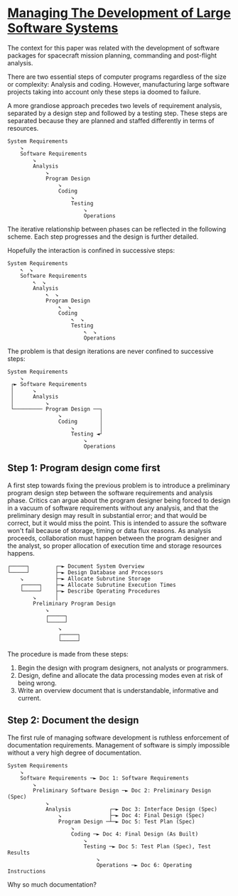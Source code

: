 # [Managing The Development of Large Software Systems](http://www-scf.usc.edu/~csci201/lectures/Lecture11/royce1970.pdf)

The context for this paper was related with the development of software packages for spacecraft mission planning, commanding and post-flight analysis.

There are two essential steps of computer programs regardless of the size or complexity: Analysis and coding. However, manufacturing large software projects taking into account only these steps ia doomed to failure.

A more grandiose approach precedes two levels of requirement analysis, separated by a design step and followed by a testing step. These steps are separated because they are planned and staffed differently in terms of resources.

    System Requirements
        ↘
        Software Requirements
            ↘
            Analysis
                ↘
                Program Design
                    ↘
                    Coding
                        ↘
                        Testing
                            ↘
                            Operations

The iterative relationship between phases can be reflected in the following scheme. Each step progresses and the design is further detailed.

Hopefully the interaction is confined in successive steps:

    System Requirements
        ↖  ↘
        Software Requirements
            ↖  ↘
            Analysis
                ↖  ↘
                Program Design
                    ↖  ↘
                    Coding
                        ↖  ↘
                        Testing
                            ↖  ↘
                            Operations

The problem is that design iterations are never confined to successive steps:

    System Requirements
        ↘
     ┌► Software Requirements
     │      ↘
     │      Analysis
     │          ↘
     └───────── Program Design ──┐
                    ↘            │
                    Coding       │
                        ↘        │
                        Testing ◄┘
                            ↘
                            Operations

## Step 1: Program design come first

A first step towards fixing the previous problem is to introduce a preliminary program design step between the software requirements and analysis phase. Critics can argue about the program designer being forced to design in a vacuum of software requirements without any analysis, and that the preliminary design may result in substantial error; and that would be correct, but it would miss the point. This is intended to assure the software won't fail because of storage, timing or data flux reasons. As analysis proceeds, collaboration must happen between the program designer and the analyst, so proper allocation of execution time and storage resources happens.

    ┌─────┐        ┌─► Document System Overview
    └─────┘        ├─► Design Database and Processors
        ↘          ├─► Allocate Subrutine Storage
        ┌─────┐    ├─► Allocate Subrutine Execution Times
        └─────┘    ├─► Describe Operating Procedures
            ↘      │
            Preliminary Program Design
                ↘
                ┌─────┐
                └─────┘
                    ↘
                    ┌─────┐
                    └─────┘

The procedure is made from these steps:
1. Begin the design with program designers, not analysts or programmers.
2. Design, define and allocate the data processing modes even at risk of being wrong.
3. Write an overview document that is understandable, informative and current.

## Step 2: Document the design

The first rule of managing software development is ruthless enforcement of documentation requirements. Management of software is simply impossible without a very high degree of documentation.


    System Requirements
        ↘
        Software Requirements ─► Doc 1: Software Requirements
            ↘
            Preliminary Software Design ─► Doc 2: Preliminary Design (Spec)
                ↘
                Analysis            ┌─► Doc 3: Interface Design (Spec)
                    ↘               ├─► Doc 4: Final Design (Spec)
                    Program Design ─┴─► Doc 5: Test Plan (Spec)
                        ↘
                        Coding ─► Doc 4: Final Design (As Built)
                            ↘
                            Testing ─► Doc 5: Test Plan (Spec), Test Results
                                ↘
                                Operations ─► Doc 6: Operating Instructions

Why so much documentation?